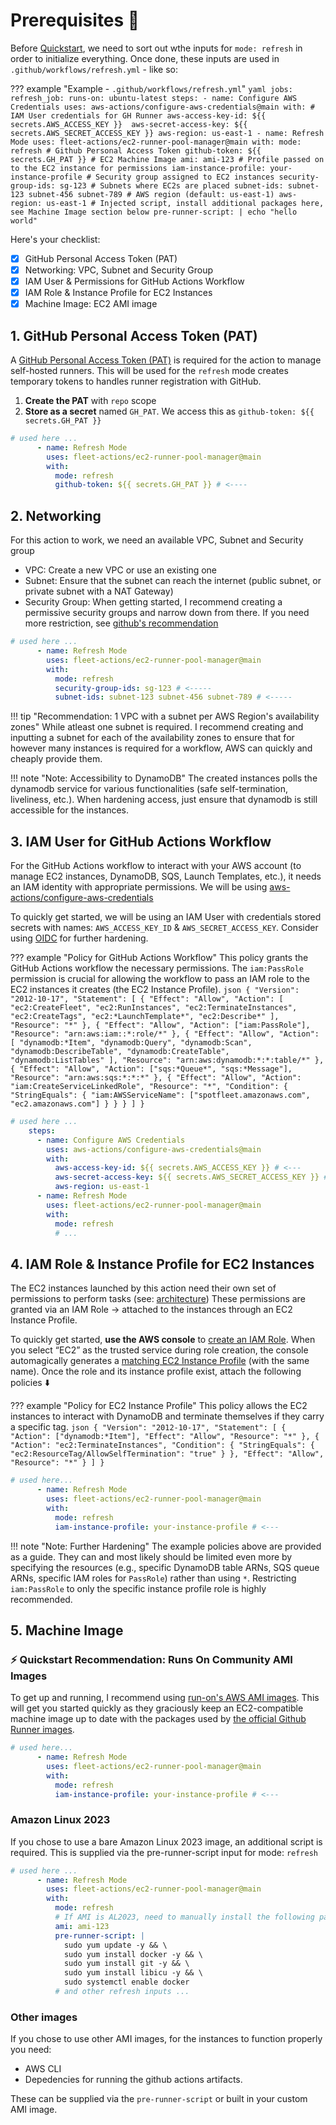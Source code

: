 # Prerequisites :pray:

Before [Quickstart](quickstart.md), we need to sort out wthe inputs for `mode: refresh` in order to initialize everything. Once done, these inputs are used in `.github/workflows/refresh.yml` - like so:

??? example "Example - `.github/workflows/refresh.yml`"
    ```yaml
    jobs:
      refresh_job:
        runs-on: ubuntu-latest
        steps:
          - name: Configure AWS Credentials
            uses: aws-actions/configure-aws-credentials@main
            with:
              # IAM User credentials for GH Runner
              aws-access-key-id: ${{ secrets.AWS_ACCESS_KEY }} 
              aws-secret-access-key: ${{ secrets.AWS_SECRET_ACCESS_KEY }}
              aws-region: us-east-1
          - name: Refresh Mode
            uses: fleet-actions/ec2-runner-pool-manager@main
            with:
              mode: refresh
              # Github Personal Access Token
              github-token: ${{ secrets.GH_PAT }}
              # EC2 Machine Image
              ami: ami-123
              # Profile passed on to the EC2 instance for permissions
              iam-instance-profile: your-instance-profile
              # Security group assigned to EC2 instances
              security-group-ids: sg-123
              # Subnets where EC2s are placed
              subnet-ids: subnet-123 subnet-456 subnet-789
              # AWS region (default: us-east-1)
              aws-region: us-east-1
              # Injected script, install additional packages here, see Machine Image section below
              pre-runner-script: |
                echo "hello world"
    ```

Here's your checklist:

- [x] GitHub Personal Access Token (PAT)
- [x] Networking: VPC, Subnet and Security Group
- [x] IAM User & Permissions for GitHub Actions Workflow
- [x] IAM Role & Instance Profile for EC2 Instances
- [x] Machine Image: EC2 AMI image

## 1. GitHub Personal Access Token (PAT)

A [GitHub Personal Access Token (PAT)](https://docs.github.com/en/authentication/keeping-your-account-and-data-secure/managing-your-personal-access-tokens) is required for the action to manage self-hosted runners. This will be used for the `refresh` mode creates temporary tokens to handles runner registration with GitHub.

1. **Create the PAT** with `repo` scope
2. **Store as a secret** named `GH_PAT`. We access this as `github-token: ${{ secrets.GH_PAT }}`

```yaml
# used here ...
      - name: Refresh Mode
        uses: fleet-actions/ec2-runner-pool-manager@main
        with:
          mode: refresh
          github-token: ${{ secrets.GH_PAT }} # <----
```

## 2. Networking

For this action to work, we need an available VPC, Subnet and Security group

- VPC: Create a new VPC or use an existing one
- Subnet: Ensure that the subnet can reach the internet (public subnet, or private subnet with a NAT Gateway)
- Security Group: When getting started, I recommend creating a permissive security groups and narrow down from there. If you need more restriction, see [github's recommendation](https://docs.github.com/en/actions/hosting-your-own-runners/managing-self-hosted-runners/communicating-with-self-hosted-runners)

```yaml
# used here ...
      - name: Refresh Mode
        uses: fleet-actions/ec2-runner-pool-manager@main
        with:
          mode: refresh
          security-group-ids: sg-123 # <-----
          subnet-ids: subnet-123 subnet-456 subnet-789 # <-----
```

!!! tip "Recommendation: 1 VPC with a subnet per AWS Region's availability zones"
    While atleast one subnet is required. I recommend creating and inputting a subnet for each of the availability zones to ensure that for however many instances is required for a workflow, AWS can quickly and cheaply provide them.

!!! note "Note: Accessibility to DynamoDB"
    The created instances polls the dynamodb service for various functionalities (safe self-termination, liveliness, etc.). When hardening access, just ensure that dynamodb is still accessible for the instances.

## 3. IAM User for GitHub Actions Workflow

For the GitHub Actions workflow to interact with your AWS account (to manage EC2 instances, DynamoDB, SQS, Launch Templates, etc.), it needs an IAM identity with appropriate permissions. We will be using [aws-actions/configure-aws-credentials](https://github.com/aws-actions/configure-aws-credentials)

To quickly get started, we will be using an IAM User with credentials stored secrets with names: `AWS_ACCESS_KEY_ID` & `AWS_SECRET_ACCESS_KEY`. Consider using [OIDC](https://docs.github.com/en/actions/security-for-github-actions/security-hardening-your-deployments/configuring-openid-connect-in-amazon-web-services) for further hardening.

??? example "Policy for GitHub Actions Workflow"
    This policy grants the GitHub Actions workflow the necessary permissions. The `iam:PassRole` permission is crucial for allowing the workflow to pass an IAM role to the EC2 instances it creates (the EC2 Instance Profile).
    ```json
    {
      "Version": "2012-10-17",
      "Statement": [
        {
          "Effect": "Allow",
          "Action": [
            "ec2:CreateFleet",
            "ec2:RunInstances",
            "ec2:TerminateInstances",
            "ec2:CreateTags",
            "ec2:*LaunchTemplate*",
            "ec2:Describe*"
          ],
          "Resource": "*"
        },
        {
          "Effect": "Allow",
          "Action": ["iam:PassRole"],
          "Resource": "arn:aws:iam::*:role/*"
        },
        {
          "Effect": "Allow",
          "Action": [
            "dynamodb:*Item",
            "dynamodb:Query",
            "dynamodb:Scan",
            "dynamodb:DescribeTable",
            "dynamodb:CreateTable",
            "dynamodb:ListTables"
          ],
          "Resource": "arn:aws:dynamodb:*:*:table/*"
        },
        {
          "Effect": "Allow",
          "Action": ["sqs:*Queue*", "sqs:*Message"],
          "Resource": "arn:aws:sqs:*:*:*"
        },
        {
          "Effect": "Allow",
          "Action": "iam:CreateServiceLinkedRole",
          "Resource": "*",
          "Condition": {
            "StringEquals": {
              "iam:AWSServiceName": ["spotfleet.amazonaws.com", "ec2.amazonaws.com"]
            }
          }
        }
      ]
    }
    ```

```yaml
# used here ...
    steps:
      - name: Configure AWS Credentials
        uses: aws-actions/configure-aws-credentials@main
        with:
          aws-access-key-id: ${{ secrets.AWS_ACCESS_KEY }} # <---
          aws-secret-access-key: ${{ secrets.AWS_SECRET_ACCESS_KEY }} # <---
          aws-region: us-east-1
      - name: Refresh Mode
        uses: fleet-actions/ec2-runner-pool-manager@main
        with:
          mode: refresh
          # ...
```

## 4. IAM Role & Instance Profile for EC2 Instances

The EC2 instances launched by this action need their own set of permissions to perform tasks (see: [architecture](../todo.md)) These permissions are granted via an IAM Role -> attached to the instances through an EC2 Instance Profile.

To quickly get started, **use the AWS console** to [create an IAM Role](https://docs.aws.amazon.com/AWSEC2/latest/UserGuide/iam-roles-for-amazon-ec2.html). When you select “EC2” as the trusted service during role creation, the console automagically generates a [matching EC2 Instance Profile](https://docs.aws.amazon.com/AWSEC2/latest/UserGuide/iam-roles-for-amazon-ec2.html) (with the same name). Once the role and its instance profile exist, attach the following policies :arrow_down:

??? example "Policy for EC2 Instance Profile"
    This policy allows the EC2 instances to interact with DynamoDB and terminate themselves if they carry a specific tag.
    ```json
    {
      "Version": "2012-10-17",
      "Statement": [
        {
          "Action": ["dynamodb:*Item"],
          "Effect": "Allow",
          "Resource": "*"
        },
        {
          "Action": "ec2:TerminateInstances",
          "Condition": {
            "StringEquals": {
              "ec2:ResourceTag/AllowSelfTermination": "true"
            }
          },
          "Effect": "Allow",
          "Resource": "*"
        }
      ]
    }
    ```

```yaml
# used here...
      - name: Refresh Mode
        uses: fleet-actions/ec2-runner-pool-manager@main
        with:
          mode: refresh
          iam-instance-profile: your-instance-profile # <---
```

!!! note "Note: Further Hardening"
    The example policies above are provided as a guide. They can and most likely should be limited even more by specifying the resources (e.g., specific DynamoDB table ARNs, SQS queue ARNs, specific IAM roles for `PassRole`) rather than using `*`. Restricting `iam:PassRole` to only the specific instance profile role is highly recommended.

## 5. Machine Image

### :zap: Quickstart Recommendation: Runs On Community AMI Images

To get up and running, I recommend using [run-on's AWS AMI images](https://github.com/runs-on/runner-images-for-aws). This will get you started quickly as they graciously keep an EC2-compatible machine image up to date with the packages used by [the official Github Runner images](https://github.com/actions/runner-images).

```yaml
# used here...
      - name: Refresh Mode
        uses: fleet-actions/ec2-runner-pool-manager@main
        with:
          mode: refresh
          iam-instance-profile: your-instance-profile # <---
```

### Amazon Linux 2023

If you chose to use a bare Amazon Linux 2023 image, an additional script is required. This is supplied via the pre-runner-script input for mode: `refresh`

```yaml
# used here ...
      - name: Refresh Mode
        uses: fleet-actions/ec2-runner-pool-manager@main
        with:
          mode: refresh
          # If AMI is AL2023, need to manually install the following packages
          ami: ami-123 
          pre-runner-script: |
            sudo yum update -y && \
            sudo yum install docker -y && \
            sudo yum install git -y && \
            sudo yum install libicu -y && \
            sudo systemctl enable docker
          # and other refresh inputs ... 
```

### Other images

If you chose to use other AMI images, for the instances to function properly you need:

- AWS CLI
- Depedencies for running the github actions artifacts.

These can be supplied via the `pre-runner-script` or built in your custom AMI image.
